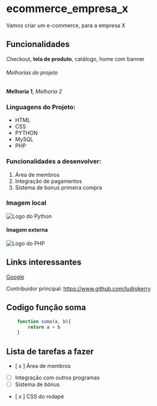 # ecommerce_empresa_x

Vamos criar um e-commerce, para a empresa X

## Funcionalidades

Checkout, **tela de produto**, catálogo, home com banner


###### Melhorias do projeto

__Melhoria 1__, _Melhoria 2_

### Linguagens do Projeto:

* HTML
* CSS
* PYTHON
* MySQL
* PHP

### Funcionalidades a desenvolver:

1. Área de membros
2. Integração de pagamentos
3. Sistema de bonus primeira compra

### Imagem local

![Logo do Python](img/python.png)

#### Imagem externa

![Logo do PHP](https:/imagem)

## Links interessantes

[Google](https://www.google.com)

Contribuidor principal: https://www.github.com/ludrokerry

## Codigo função soma

```javascript
    function soma(a, b){
        return a + b
    }
```

## Lista de tarefas a fazer

- [ x ] Área de membros
- [ ] Integração com outros programas
- [ ] Sistema de bônus
- [ x ] CSS do rodapé
